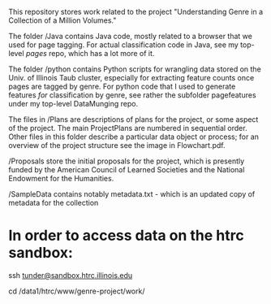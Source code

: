 This repository stores work related to the project "Understanding Genre in a Collection of a Million Volumes."

The folder /Java contains Java code, mostly related to a browser that we used for page tagging. For actual classification code in Java, see my top-level *pages* repo, which has a lot more of it.

The folder /python contains Python scripts for wrangling data stored on the Univ. of Illinois Taub cluster, especially for extracting feature counts once pages are tagged by genre. For python code that I used to generate features *for* classification by genre, see rather the subfolder pagefeatures under my top-level DataMunging repo.

The files in /Plans are descriptions of plans for the project, or some aspect of the project. The main ProjectPlans are numbered in sequential order. Other files in this folder describe a particular data object or process; for an overview of the project structure see the image in Flowchart.pdf.

/Proposals store the initial proposals for the project, which is presently funded by the American Council of Learned Societies and the National Endowment for the Humanities.

/SampleData contains notably
metadata.txt - which is an updated copy of metadata for the collection

In order to access data on the htrc sandbox:
============================================

ssh tunder@sandbox.htrc.illinois.edu

cd /data1/htrc/www/genre-project/work/
